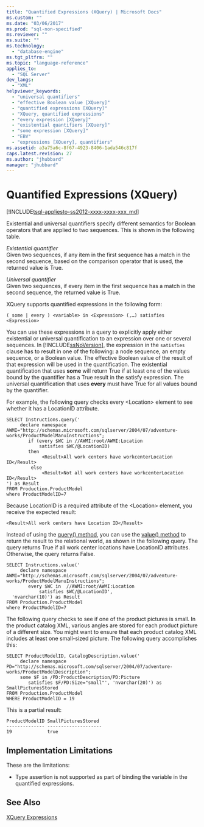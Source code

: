 ```yaml
---
title: "Quantified Expressions (XQuery) | Microsoft Docs"
ms.custom: ""
ms.date: "03/06/2017"
ms.prod: "sql-non-specified"
ms.reviewer: ""
ms.suite: ""
ms.technology: 
  - "database-engine"
ms.tgt_pltfrm: ""
ms.topic: "language-reference"
applies_to: 
  - "SQL Server"
dev_langs: 
  - "XML"
helpviewer_keywords: 
  - "universal quantifiers"
  - "effective Boolean value [XQuery]"
  - "quantified expressions [XQuery]"
  - "XQuery, quantified expressions"
  - "every expression [XQuery]"
  - "existential quantifiers [XQuery]"
  - "some expression [XQuery]"
  - "EBV"
  - "expressions [XQuery], quantifiers"
ms.assetid: a3a75a6c-8f67-4923-8406-1ada546c817f
caps.latest.revision: 27
ms.author: "jhubbard"
manager: "jhubbard"
---
```

# Quantified Expressions (XQuery)
[!INCLUDE[tsql-appliesto-ss2012-xxxx-xxxx-xxx_md](../a9retired/includes/tsql-appliesto-ss2012-xxxx-xxxx-xxx-md.md)]

  Existential and universal quantifiers specify different semantics for Boolean operators that are applied to two sequences. This is shown in the following table.  
  
 *Existential quantifier*  
 Given two sequences, if any item in the first sequence has a match in the second sequence, based on the comparison operator that is used, the returned value is True.  
  
 *Universal quantifier*  
 Given two sequences, if every item in the first sequence has a match in the second sequence, the returned value is True.  
  
 XQuery supports quantified expressions in the following form:  
  
```  
( some | every ) <variable> in <Expression> (,…) satisfies <Expression>  
```  
  
 You can use these expressions in a query to explicitly apply either existential or universal quantification to an expression over one or several sequences. In [!INCLUDE[ssNoVersion](../a9notintoc/includes/ssnoversion-md.md)], the expression in the `satisfies` clause has to result in one of the following: a node sequence, an empty sequence, or a Boolean value. The effective Boolean value of the result of that expression will be used in the quantification. The existential quantification that uses **some** will return True if at least one of the values bound by the quantifier has a True result in the satisfy expression. The universal quantification that uses **every** must have True for all values bound by the quantifier.  
  
 For example, the following query checks every \<Location> element to see whether it has a LocationID attribute.  
  
```  
SELECT Instructions.query('  
     declare namespace AWMI="http://schemas.microsoft.com/sqlserver/2004/07/adventure-works/ProductModelManuInstructions";  
        if (every $WC in //AWMI:root/AWMI:Location   
            satisfies $WC/@LocationID)  
        then  
             <Result>All work centers have workcenterLocation ID</Result>  
         else  
             <Result>Not all work centers have workcenterLocation ID</Result>  
') as Result  
FROM Production.ProductModel  
where ProductModelID=7  
```  
  
 Because LocationID is a required attribute of the \<Location> element, you receive the expected result:  
  
```  
<Result>All work centers have Location ID</Result>   
```  
  
 Instead of using the [query() method](../t-sql/data-types/query-method-xml-data-type.md), you can use the [value() method](../t-sql/data-types/value-method-xml-data-type.md) to return the result to the relational world, as shown in the following query. The query returns True if all work center locations have LocationID attributes. Otherwise, the query returns False.  
  
```  
SELECT Instructions.value('  
     declare namespace AWMI="http://schemas.microsoft.com/sqlserver/2004/07/adventure-works/ProductModelManuInstructions";  
        every $WC in  //AWMI:root/AWMI:Location   
            satisfies $WC/@LocationID',   
  'nvarchar(10)') as Result  
FROM Production.ProductModel  
where ProductModelID=7  
```  
  
 The following query checks to see if one of the product pictures is small. In the product catalog XML, various angles are stored for each product picture of a different size. You might want to ensure that each product catalog XML includes at least one small-sized picture. The following query accomplishes this:  
  
```  
SELECT ProductModelID, CatalogDescription.value('  
     declare namespace PD="http://schemas.microsoft.com/sqlserver/2004/07/adventure-works/ProductModelDescription";  
     some $F in /PD:ProductDescription/PD:Picture  
        satisfies $F/PD:Size="small"', 'nvarchar(20)') as SmallPicturesStored  
FROM Production.ProductModel  
WHERE ProductModelID = 19  
```  
  
 This is a partial result:  
  
```  
ProductModelID SmallPicturesStored   
-------------- --------------------  
19             true        
```  
  
## Implementation Limitations  
 These are the limitations:  
  
-   Type assertion is not supported as part of binding the variable in the quantified expressions.  
  
## See Also  
 [XQuery Expressions](../xquery/xquery-expressions.md)  
  
  
